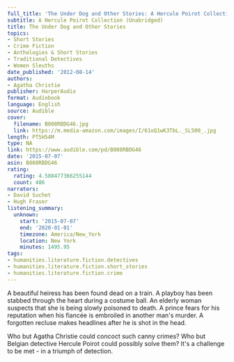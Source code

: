 ```yaml
---
full_title: 'The Under Dog and Other Stories: A Hercule Poirot Collection (Unabridged)'
subtitle: A Hercule Poirot Collection (Unabridged)
title: The Under Dog and Other Stories
topics:
- Short Stories
- Crime Fiction
- Anthologies & Short Stories
- Traditional Detectives
- Women Sleuths
date_published: '2012-08-14'
authors:
- Agatha Christie
publisher: HarperAudio
format: Audiobook
language: English
source: Audible
cover:
  filename: B008RBDG46.jpg
  link: https://m.media-amazon.com/images/I/61oQ1wK3TbL._SL500_.jpg
length: PT5H54M
type: NA
link: https://www.audible.com/pd/B008RBDG46
date: '2015-07-07'
asin: B008RBDG46
rating:
  rating: 4.588477366255144
  count: 486
narrators:
- David Suchet
- Hugh Fraser
listening_summary:
  unknown:
    start: '2015-07-07'
    end: '2020-01-01'
    timezone: America/New_York
    location: New York
    minutes: 1495.95
tags:
- humanities.literature.fiction.detectives
- humanities.literature.fiction.short_stories
- humanities.literature.fiction.crime
---
```

A beautiful heiress has been found dead on a train. A playboy has been stabbed through the heart during a costume ball. An elderly woman suspects that she is being slowly poisoned to death. A prince fears for his reputation when his fiancée is embroiled in another man's murder. A forgotten recluse makes headlines after he is shot in the head.

Who but Agatha Christie could concoct such canny crimes? Who but Belgian detective Hercule Poirot could possibly solve them? It's a challenge to be met - in a triumph of detection.


